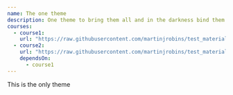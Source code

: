 ```yaml
---
name: The one theme
description: One theme to bring them all and in the darkness bind them
courses:
  - course1: 
    url: "https://raw.githubusercontent.com/martinjrobins/test_material/main/course1.md"
  - course2:
    url: "https://raw.githubusercontent.com/martinjrobins/test_material/main/course2.md"
    dependsOn:
      - course1
---
```


This is the only theme
